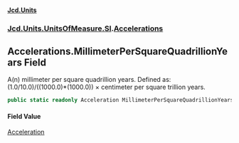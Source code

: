 #### [Jcd.Units](index.md 'index')
### [Jcd.Units.UnitsOfMeasure.SI](Jcd.Units.UnitsOfMeasure.SI.md 'Jcd.Units.UnitsOfMeasure.SI').[Accelerations](Accelerations.md 'Jcd.Units.UnitsOfMeasure.SI.Accelerations')

## Accelerations.MillimeterPerSquareQuadrillionYears Field

A(n) millimeter per square quadrillion years. Defined as: (1.0/10.0)/((1000.0)*(1000.0)) × centimeter per square trillion years.

```csharp
public static readonly Acceleration MillimeterPerSquareQuadrillionYears;
```

#### Field Value
[Acceleration](Acceleration.md 'Jcd.Units.UnitTypes.Acceleration')